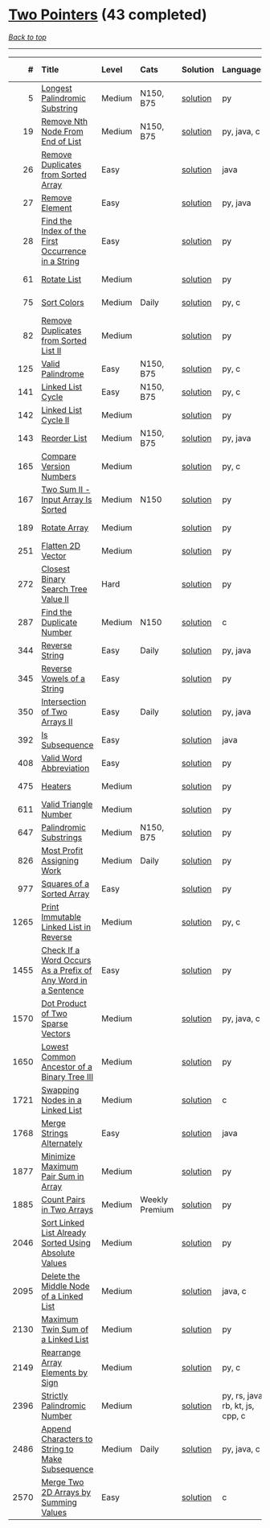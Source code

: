 # [Two Pointers](<https://leetcode.com/tag/Two-Pointers/>) (43 completed)

*[Back to top](<../../README.md>)*

------

|    # | Title                                                                                                                                                        | Level   | Cats           | Solution                                                                                | Languages                        | Date Complete   |
|-----:|:-------------------------------------------------------------------------------------------------------------------------------------------------------------|:--------|:---------------|:----------------------------------------------------------------------------------------|:---------------------------------|:----------------|
|    5 | [Longest Palindromic Substring](<https://leetcode.com/problems/longest-palindromic-substring>)                                                               | Medium  | N150, B75      | [solution](<../_5. Longest Palindromic Substring.md>)                                   | py                               | Jul 04, 2024    |
|   19 | [Remove Nth Node From End of List](<https://leetcode.com/problems/remove-nth-node-from-end-of-list>)                                                         | Medium  | N150, B75      | [solution](<../_19. Remove Nth Node From End of List.md>)                               | py, java, c                      | Jun 06, 2024    |
|   26 | [Remove Duplicates from Sorted Array](<https://leetcode.com/problems/remove-duplicates-from-sorted-array>)                                                   | Easy    |                | [solution](<../_26. Remove Duplicates from Sorted Array.md>)                            | java                             | May 22, 2024    |
|   27 | [Remove Element](<https://leetcode.com/problems/remove-element>)                                                                                             | Easy    |                | [solution](<../_27. Remove Element.md>)                                                 | py, java                         | Jun 02, 2024    |
|   28 | [Find the Index of the First Occurrence in a String](<https://leetcode.com/problems/find-the-index-of-the-first-occurrence-in-a-string>)                     | Easy    |                | [solution](<../_28. Find the Index of the First Occurrence in a String.md>)             | py                               | May 22, 2024    |
|   61 | [Rotate List](<https://leetcode.com/problems/rotate-list>)                                                                                                   | Medium  |                | [solution](<../_61. Rotate List.md>)                                                    | py                               | Jun 21, 2024    |
|   75 | [Sort Colors](<https://leetcode.com/problems/sort-colors>)                                                                                                   | Medium  | Daily          | [solution](<../_75. Sort Colors.md>)                                                    | py, c                            | Jun 11, 2024    |
|   82 | [Remove Duplicates from Sorted List II](<https://leetcode.com/problems/remove-duplicates-from-sorted-list-ii>)                                               | Medium  |                | [solution](<../_82. Remove Duplicates from Sorted List II.md>)                          | py                               | Jul 04, 2024    |
|  125 | [Valid Palindrome](<https://leetcode.com/problems/valid-palindrome>)                                                                                         | Easy    | N150, B75      | [solution](<../_125. Valid Palindrome.md>)                                              | py, c                            | Jun 07, 2024    |
|  141 | [Linked List Cycle](<https://leetcode.com/problems/linked-list-cycle>)                                                                                       | Easy    | N150, B75      | [solution](<../_141. Linked List Cycle.md>)                                             | py, c                            | Jun 03, 2024    |
|  142 | [Linked List Cycle II](<https://leetcode.com/problems/linked-list-cycle-ii>)                                                                                 | Medium  |                | [solution](<../_142. Linked List Cycle II.md>)                                          | py                               | Jun 25, 2024    |
|  143 | [Reorder List](<https://leetcode.com/problems/reorder-list>)                                                                                                 | Medium  | N150, B75      | [solution](<../_143. Reorder List.md>)                                                  | py, java                         | Jun 10, 2024    |
|  165 | [Compare Version Numbers](<https://leetcode.com/problems/compare-version-numbers>)                                                                           | Medium  |                | [solution](<../_165. Compare Version Numbers.md>)                                       | py, c                            | Jul 02, 2024    |
|  167 | [Two Sum II - Input Array Is Sorted](<https://leetcode.com/problems/two-sum-ii-input-array-is-sorted>)                                                       | Medium  | N150           | [solution](<../_167. Two Sum II - Input Array Is Sorted.md>)                            | py                               | Jun 13, 2024    |
|  189 | [Rotate Array](<https://leetcode.com/problems/rotate-array>)                                                                                                 | Medium  |                | [solution](<../_189. Rotate Array.md>)                                                  | py                               | Jun 02, 2024    |
|  251 | [Flatten 2D Vector](<https://leetcode.com/problems/flatten-2d-vector>)                                                                                       | Medium  |                | [solution](<../_251. Flatten 2D Vector.md>)                                             | py                               | May 22, 2024    |
|  272 | [Closest Binary Search Tree Value II](<https://leetcode.com/problems/closest-binary-search-tree-value-ii>)                                                   | Hard    |                | [solution](<../_272. Closest Binary Search Tree Value II.md>)                           | py                               | Jun 30, 2024    |
|  287 | [Find the Duplicate Number](<https://leetcode.com/problems/find-the-duplicate-number>)                                                                       | Medium  | N150           | [solution](<../_287. Find the Duplicate Number.md>)                                     | c                                | Jun 25, 2024    |
|  344 | [Reverse String](<https://leetcode.com/problems/reverse-string>)                                                                                             | Easy    | Daily          | [solution](<../_344. Reverse String.md>)                                                | py, java                         | Jun 01, 2024    |
|  345 | [Reverse Vowels of a String](<https://leetcode.com/problems/reverse-vowels-of-a-string>)                                                                     | Easy    |                | [solution](<../_345. Reverse Vowels of a String.md>)                                    | py                               | May 23, 2024    |
|  350 | [Intersection of Two Arrays II](<https://leetcode.com/problems/intersection-of-two-arrays-ii>)                                                               | Easy    | Daily          | [solution](<../_350. Intersection of Two Arrays II.md>)                                 | py, java                         | Jul 01, 2024    |
|  392 | [Is Subsequence](<https://leetcode.com/problems/is-subsequence>)                                                                                             | Easy    |                | [solution](<../_392. Is Subsequence.md>)                                                | java                             | Jun 21, 2024    |
|  408 | [Valid Word Abbreviation](<https://leetcode.com/problems/valid-word-abbreviation>)                                                                           | Easy    |                | [solution](<../_408. Valid Word Abbreviation.md>)                                       | py                               | Jun 02, 2024    |
|  475 | [Heaters](<https://leetcode.com/problems/heaters>)                                                                                                           | Medium  |                | [solution](<../_475. Heaters.md>)                                                       | py                               | Jun 07, 2024    |
|  611 | [Valid Triangle Number](<https://leetcode.com/problems/valid-triangle-number>)                                                                               | Medium  |                | [solution](<../_611. Valid Triangle Number.md>)                                         | py                               | May 22, 2024    |
|  647 | [Palindromic Substrings](<https://leetcode.com/problems/palindromic-substrings>)                                                                             | Medium  | N150, B75      | [solution](<../_647. Palindromic Substrings.md>)                                        | py                               | Jul 04, 2024    |
|  826 | [Most Profit Assigning Work](<https://leetcode.com/problems/most-profit-assigning-work>)                                                                     | Medium  | Daily          | [solution](<../_826. Most Profit Assigning Work.md>)                                    | py                               | Jun 17, 2024    |
|  977 | [Squares of a Sorted Array](<https://leetcode.com/problems/squares-of-a-sorted-array>)                                                                       | Easy    |                | [solution](<../_977. Squares of a Sorted Array.md>)                                     | py                               | Jun 20, 2024    |
| 1265 | [Print Immutable Linked List in Reverse](<https://leetcode.com/problems/print-immutable-linked-list-in-reverse>)                                             | Medium  |                | [solution](<../_1265. Print Immutable Linked List in Reverse.md>)                       | py, c                            | Jun 06, 2024    |
| 1455 | [Check If a Word Occurs As a Prefix of Any Word in a Sentence](<https://leetcode.com/problems/check-if-a-word-occurs-as-a-prefix-of-any-word-in-a-sentence>) | Easy    |                | [solution](<../_1455. Check If a Word Occurs As a Prefix of Any Word in a Sentence.md>) | py                               | Jun 01, 2024    |
| 1570 | [Dot Product of Two Sparse Vectors](<https://leetcode.com/problems/dot-product-of-two-sparse-vectors>)                                                       | Medium  |                | [solution](<../_1570. Dot Product of Two Sparse Vectors.md>)                            | py, java, c                      | Jun 06, 2024    |
| 1650 | [Lowest Common Ancestor of a Binary Tree III](<https://leetcode.com/problems/lowest-common-ancestor-of-a-binary-tree-iii>)                                   | Medium  |                | [solution](<../_1650. Lowest Common Ancestor of a Binary Tree III.md>)                  | py                               | Jun 09, 2024    |
| 1721 | [Swapping Nodes in a Linked List](<https://leetcode.com/problems/swapping-nodes-in-a-linked-list>)                                                           | Medium  |                | [solution](<../_1721. Swapping Nodes in a Linked List.md>)                              | c                                | Jun 06, 2024    |
| 1768 | [Merge Strings Alternately](<https://leetcode.com/problems/merge-strings-alternately>)                                                                       | Easy    |                | [solution](<../_1768. Merge Strings Alternately.md>)                                    | java                             | Jul 01, 2024    |
| 1877 | [Minimize Maximum Pair Sum in Array](<https://leetcode.com/problems/minimize-maximum-pair-sum-in-array>)                                                     | Medium  |                | [solution](<../_1877. Minimize Maximum Pair Sum in Array.md>)                           | py                               | Jun 23, 2024    |
| 1885 | [Count Pairs in Two Arrays](<https://leetcode.com/problems/count-pairs-in-two-arrays>)                                                                       | Medium  | Weekly Premium | [solution](<../_1885. Count Pairs in Two Arrays.md>)                                    | py                               | May 21, 2024    |
| 2046 | [Sort Linked List Already Sorted Using Absolute Values](<https://leetcode.com/problems/sort-linked-list-already-sorted-using-absolute-values>)               | Medium  |                | [solution](<../_2046. Sort Linked List Already Sorted Using Absolute Values.md>)        | py                               | Jul 04, 2024    |
| 2095 | [Delete the Middle Node of a Linked List](<https://leetcode.com/problems/delete-the-middle-node-of-a-linked-list>)                                           | Medium  |                | [solution](<../_2095. Delete the Middle Node of a Linked List.md>)                      | java, c                          | Jun 06, 2024    |
| 2130 | [Maximum Twin Sum of a Linked List](<https://leetcode.com/problems/maximum-twin-sum-of-a-linked-list>)                                                       | Medium  |                | [solution](<../_2130. Maximum Twin Sum of a Linked List.md>)                            | py                               | Jun 20, 2024    |
| 2149 | [Rearrange Array Elements by Sign](<https://leetcode.com/problems/rearrange-array-elements-by-sign>)                                                         | Medium  |                | [solution](<../_2149. Rearrange Array Elements by Sign.md>)                             | py, c                            | Jun 09, 2024    |
| 2396 | [Strictly Palindromic Number](<https://leetcode.com/problems/strictly-palindromic-number>)                                                                   | Medium  |                | [solution](<../_2396. Strictly Palindromic Number.md>)                                  | py, rs, java, rb, kt, js, cpp, c | Jun 09, 2024    |
| 2486 | [Append Characters to String to Make Subsequence](<https://leetcode.com/problems/append-characters-to-string-to-make-subsequence>)                           | Medium  | Daily          | [solution](<../_2486. Append Characters to String to Make Subsequence.md>)              | py, java, c                      | Jun 03, 2024    |
| 2570 | [Merge Two 2D Arrays by Summing Values](<https://leetcode.com/problems/merge-two-2d-arrays-by-summing-values>)                                               | Easy    |                | [solution](<../_2570. Merge Two 2D Arrays by Summing Values.md>)                        | c                                | Jun 10, 2024    |